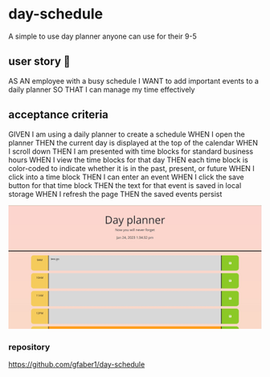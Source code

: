# day-schedule
A simple to use day planner anyone can use for their 9-5

## user story 📖
AS AN employee with a busy schedule
I WANT to add important events to a daily planner
SO THAT I can manage my time effectively

## acceptance criteria 
GIVEN I am using a daily planner to create a schedule
WHEN I open the planner
THEN the current day is displayed at the top of the calendar
WHEN I scroll down
THEN I am presented with time blocks for standard business hours
WHEN I view the time blocks for that day
THEN each time block is color-coded to indicate whether it is in the past, present, or future
WHEN I click into a time block
THEN I can enter an event
WHEN I click the save button for that time block
THEN the text for that event is saved in local storage
WHEN I refresh the page
THEN the saved events persist

![alt text](/assets/img/Screenshot%202023-01-24%20133531.jpg)

### repository 
https://github.com/gfaber1/day-schedule